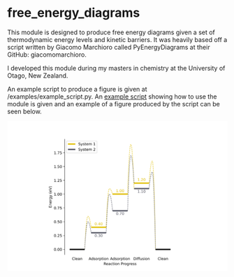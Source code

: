 # free_energy_diagrams

This module is designed to produce free energy diagrams given a set of thermodynamic energy levels and kinetic barriers. It was heavily based off a script written by Giacomo Marchioro called PyEnergyDiagrams at their GitHub: giacomomarchioro.

I developed this module during my masters in chemistry at the University of Otago, New Zealand. 

An example script to produce a figure is given at /examples/example_script.py. An [example script](https://github.com/Ciaran-Ward/free_energy_diagrams/edit/main/examples/example_script.py) showing how to use the module is given and an example of a figure produced by the script can be seen below.

![Image](/examples/fed_example.svg)

